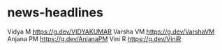 # news-headlines

Vidya M  https://g.dev/VIDYAKUMAR
Varsha VM https://g.dev/VarshaVM
Anjana PM https://g.dev/AnjanaPM
Vini R https://g.dev/ViniR


